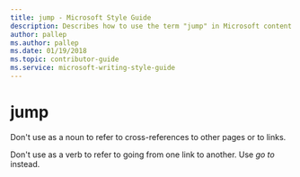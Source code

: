 ```yaml
---
title: jump - Microsoft Style Guide
description: Describes how to use the term "jump" in Microsoft content.
author: pallep
ms.author: pallep
ms.date: 01/19/2018
ms.topic: contributor-guide
ms.service: microsoft-writing-style-guide
---
```


# jump

Don't use as a noun to refer to cross-references to other pages or to links. 

Don't use as a verb to refer to going from one link to another. Use *go to* instead.
